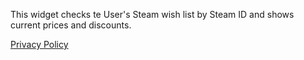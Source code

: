 This widget checks te User's Steam wish list by Steam ID and shows current prices and discounts.

[Privacy Policy](https://radiantphoenix.github.io/SteamWishListInfo/privacy_policy.md)

